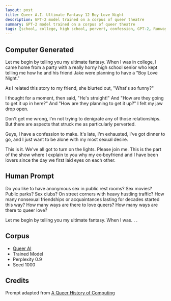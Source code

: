 ```yaml
---
layout: post
title: Queer A.I. Ultimate Fantasy 12 Boy Love Night
description: GPT-2 model trained on a corpus of queer theatre
summary: GPT-2 model trained on a corpus of queer theatre
tags: [school, college, high school, pervert, confession, GPT-2, RunwayML, queer]
---
```


## Computer Generated

Let me begin by telling you my ultimate fantasy. When I was in college, I came home from a party with a really horny high school senior who kept telling me how he and his friend Jake were planning to have a "Boy Love Night."

As I related this story to my friend, she blurted out, "What's so funny?"

I thought for a moment, then said, "He's straight!" And "How are they going to get it up in here?" And "How are they planning to get it up?" I felt my jaw drop open.

Don't get me wrong, I'm not trying to denigrate any of those relationships. But there are aspects that struck me as particularly perverted.

Guys, I have a confession to make. It's late, I'm exhausted, I've got dinner to go, and I just want to be alone with my most sexual desire.

This is it. We've all got to turn on the lights. Please join me. This is the part of the show where I explain to you why my ex-boyfriend and I have been lovers since the day we first laid eyes on each other.

## Human Prompt

Do you like to have anonymous sex in public rest rooms? Sex movies? Public parks? Sex clubs? On street corners with heavy hustling traffic? How many nonsexual friendships or acquaintances lasting for decades started this way? How many ways are there to love queers? How many ways are there to queer love?

Let me begin by telling you my ultimate fantasy. When I was. . .

## Corpus

- [Queer AI](/queerai)
- Trained Model
- Perplexity 0.9
- Seed 1000

## Credits

Prompt adapted from [A Queer History of Computing](https://rhizome.org/editorial/2013/feb/19/queer-computing-1/)
